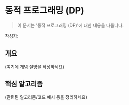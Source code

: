 # 동적 프로그래밍 (DP)

> 이 문서는 '동적 프로그래밍 (DP)'에 대한 내용을 다룹니다.

작성자: 

## 개요

(여기에 개념 설명을 작성하세요)

## 핵심 알고리즘

(관련된 알고리즘/코드 예시 등을 정리하세요)
